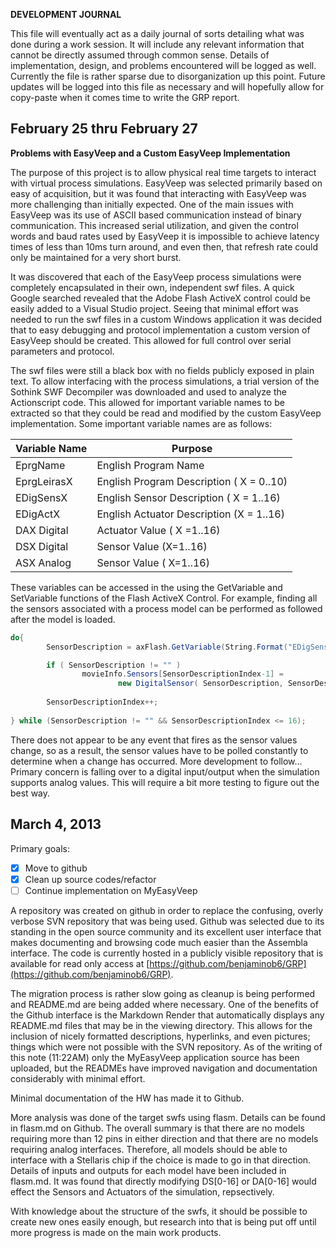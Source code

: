 **DEVELOPMENT JOURNAL**

This file will eventually act as a daily journal of sorts detailing what
was done during a work session. It will include any relevant information
that cannot be directly assumed through common sense. Details of
implementation, design, and problems encountered will be logged as well.
Currently the file is rather sparse due to disorganization up this
point. Future updates will be logged into this file as necessary and
will hopefully allow for copy-paste when it comes time to write the GRP
report.


February 25 thru  February 27
-----------------------------------------
**Problems with EasyVeep and a Custom EasyVeep Implementation**

The purpose of this project is to allow physical real time targets to
interact with virtual process simulations. EasyVeep was selected
primarily based on easy of acquisition, but it was found that
interacting with EasyVeep was more challenging than initially expected.
One of the main issues with EasyVeep was its use of ASCII based
communication instead of binary communication. This increased serial
utilization, and given the control words and baud rates used by EasyVeep
it is impossible to achieve latency times of less than 10ms turn around,
and even then, that refresh rate could only be maintained for a very
short burst.

It was discovered that each of the EasyVeep process simulations were
completely encapsulated in their own, independent swf files. A quick
Google searched revealed that the Adobe Flash ActiveX control could be
easily added to a Visual Studio project. Seeing that minimal effort was
needed to run the swf files in a custom Windows application it was
decided that to easy debugging and protocol implementation a custom
version of EasyVeep should be created. This allowed for full control
over serial parameters and protocol.

The swf files were still a black box with no fields publicly exposed in
plain text. To allow interfacing with the process simulations, a trial
version of the Sothink SWF Decompiler was downloaded and used to analyze
the Actionscript code. This allowed for important variable names to be
extracted so that they could be read and modified by the custom EasyVeep
implementation. Some important variable names are as follows:

| Variable Name | Purpose |
|---------------|---------|
|EprgName| English Program Name|
|EprgLeirasX| English Program Description ( X = 0..10)|
|EDigSensX|  English Sensor Description ( X = 1..16)|
|EDigActX| English Actuator Description (X = 1..16)|
|DAX Digital| Actuator Value ( X =1..16)|
|DSX Digital| Sensor Value (X=1..16)|
|ASX Analog| Sensor Value ( X=1..16)|

These variables can be accessed in the using the GetVariable and
SetVariable functions of the Flash ActiveX Control. For example, finding
all the sensors associated with a process model can be performed as
followed after the model is loaded.


```csharp
do{
        SensorDescription = axFlash.GetVariable(String.Format("EDigSens{0}", SensorDescriptionIndex));

        if ( SensorDescription != "" )
                movieInfo.Sensors[SensorDescriptionIndex-1] = 
                        new DigitalSensor( SensorDescription, SensorDescriptionIndex);
        
        SensorDescriptionIndex++;
        
} while (SensorDescription != "" && SensorDescriptionIndex <= 16);
```

There does not appear to be any event that fires as the sensor values
change, so as a result, the sensor values have to be polled constantly
to determine when a change has occurred. More development to follow…
Primary concern is falling over to a digital input/output when the
simulation supports analog values. This will require a bit more testing
to figure out the best way.

March 4, 2013
----------------------------

Primary goals:

- [x] Move to github
- [x] Clean up source codes/refactor
- [ ] Continue implementation on MyEasyVeep

A repository was created on github in order to replace the confusing,
overly verbose SVN repository that was being used. Github was selected
due to its standing in the open source community and its excellent user
interface that makes documenting and browsing code much easier than the
Assembla interface. The code is currently hosted in a publicly visible
repository that is available for read only access at
[https://github.com/benjaminob6/GRP](https://github.com/benjaminob6/GRP).

The migration process is rather slow going as cleanup is being performed
and README.md are being added where necessary. One of the benefits of
the Github interface is the Markdown Render that automatically displays
any README.md files that may be in the viewing directory. This allows
for the inclusion of nicely formatted descriptions, hyperlinks, and even
pictures; things which were not possible with the SVN repository. As of
the writing of this note (11:22AM) only the MyEasyVeep application
source has been uploaded, but the READMEs have improved navigation and
documentation considerably with minimal effort.

Minimal documentation of the HW has made it to Github.

More analysis was done of the target swfs using flasm. Details can be
found in flasm.md on Github. The overall summary is that there are no
models requiring more than 12 pins in either direction and that there
are no models requiring analog interfaces. Therefore, all models should
be able to interface with a Stellaris chip if the choice is made to go
in that direction. Details of inputs and outputs for each model have been
included in flasm.md. It was found that directly modifying DS[0-16] or DA[0-16]
would effect the Sensors and Actuators of the simulation, repsectively.

With knowledge about the structure of the swfs, it should be possible to
create new ones easily enough, but research into that is being put off until
more progress is made on the main work products.
